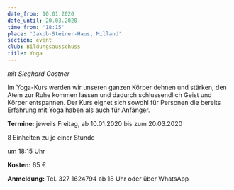 ```yaml
---
date_from: 10.01.2020
date_until: 20.03.2020
time_from: '18:15'
place: 'Jakob-Steiner-Haus, Milland'
section: event
club: Bildungsausschuss
title: Yoga
---
```

_mit Sieghard Gostner_

Im Yoga-Kurs werden wir unseren ganzen Körper dehnen und stärken, den Atem zur Ruhe kommen lassen und dadurch schlussendlich Geist und Körper entspannen. Der Kurs eignet sich sowohl für Personen die bereits Erfahrung mit Yoga haben als auch für Anfänger.



**Termine:** jeweils Freitag, ab 10.01.2020 bis zum 20.03.2020

8 Einheiten zu je einer Stunde

um 18:15 Uhr

**Kosten:** 65 €

**Anmeldung:** Tel. 327 1624794 ab 18 Uhr oder über WhatsApp
